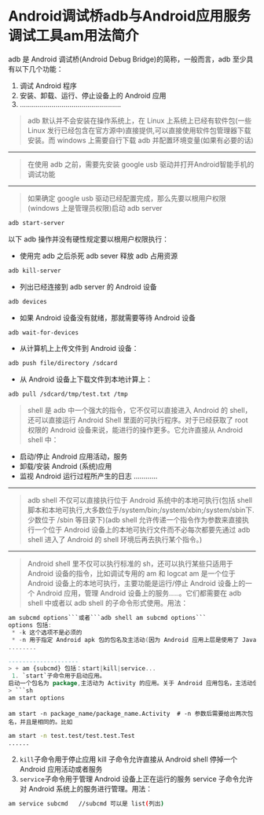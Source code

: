 # Android调试桥adb与Android应用服务调试工具am用法简介
adb 是 Android 调试桥(Android Debug Bridge)的简称，一般而言，adb 至少具有以下几个功能：
  1. 调试 Android 程序
  2. 安装、卸载、运行、停止设备上的 Android 应用
  3. ...................................................

>   adb 默认并不会安装在操作系统上，在 Linux 上系统上已经有软件包(一些 Linux 发行已经包含在官方源中)直接提供,可以直接使用软件包管理器下载安装。而 windows 上需要自行下载 adb 并配置环境变量(如果有必要的话)

---------------------------------------------
>   在使用 adb 之前，需要先安装 google usb 驱动并打开Android智能手机的调试功能

---------------------------
>   如果确定 google usb 驱动已经配置完成，那么先要以根用户权限(windows 上是管理员权限)启动 adb server
```Bash
adb start-server
```

以下 adb 操作并没有硬性规定要以根用户权限执行：
- 使用完 adb 之后杀死 adb sever 释放 adb 占用资源
```Bash
adb kill-server
```
- 列出已经连接到 adb server 的 Android 设备
```Bash
adb devices
```
- 如果 Android 设备没有就绪，那就需要等待 Android 设备
```Bash
adb wait-for-devices
```

- 从计算机上上传文件到 Android 设备：
```Bash
adb push file/directory /sdcard
```
- 从 Android 设备上下载文件到本地计算上：
```Bash
adb pull /sdcard/tmp/test.txt /tmp
```

>   shell 是 adb 中一个强大的指令，它不仅可以直接进入 Android 的  shell，还可以直接运行 Android Shell 里面的可执行程序。对于已经获取了 root 权限的 Android 设备来说，能进行的操作更多。它允许直接从 Android shell 中：
 * 启动/停止 Android 应用活动，服务
 * 卸载/安装 Android (系统)应用
 * 监视 Android 运行过程所产生的日志
............

---------------------------
>   adb shell 不仅可以直接执行位于 Android 系统中的本地可执行(包括 shell 脚本和本地可执行,大多数位于/system/bin;/system/xbin;/system/sbin下.少数位于 /sbin 等目录下)(adb shell 允许传递一个指令作为参数来直接执行一个位于 Android 设备上的本地可执行文件而不必每次都要先通过 adb shell 进入了 Android 的 shell 环境后再去执行某个指令。)

--------------------
>   Android shell 里不仅可以执行标准的 sh，还可以执行某些只适用于 Android 设备的指令，比如调试专用的 am 和 logcat
am 是一个位于 Android 设备上的本地可执行，主要功能是运行/停止 Android 设备上的一个 Android 应用，管理 Android 设备上的服务.....。它们都需要在 adb shell 中或者以 adb shell 的子命令形式使用。用法： 
```adb shell
am subcmd options```或者```adb shell am subcmd options```
options 包括:
 * -k 这个选项不是必须的
 * -n 用于指定 Android apk 包的包名及主活动(因为 Android 应用上层是使用了 Java 来实现)
........

--------------------
> + am {subcmd} 包括：start|kill|service...
 1. `start`子命令用于启动应用。
启动一个包名为 package,主活动为 Activity 的应用。关于 Android 应用包名，主活动信息都可以直接通过 PC 上由 Android sdk 提供的的 aapt 工具来获取。
> ```sh
am start options
```
```am start -n package_name/package_name.Activity  # -n 参数后需要给出两次包名，并且是相同的。比如```
```Bash
am start -n test.test/test.test.Test
......
```
 2. `kill`子命令用于停止应用
kill 子命令允许直接从 Android shell 停掉一个 Android 应用活动或者服务
 3. `service`子命令用于管理 Android 设备上正在运行的服务
service 子命令允许对 Android 系统上的服务进行管理。用法：
```sh
am service subcmd   //subcmd 可以是 list(列出)
```
